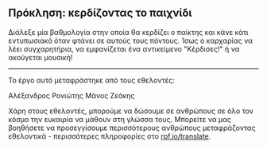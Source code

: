 ## Πρόκληση: κερδίζοντας το παιχνίδι

Διάλεξε μία βαθμολογία στην οποία θα κερδίζει ο παίκτης και κάνε κάτι εντυπωσιακό όταν φτάνει σε αυτούς τους πόντους. Ίσως ο καρχαρίας να λέει συγχαρητήρια, να εμφανίζεται ένα αντικείμενο "Κέρδισες!" ή να ακούγεται μουσική!

***

Το έργο αυτό μεταφράστηκε από τους εθελοντές:

Αλέξανδρος Ρονιώτης
Μάνος Ζεάκης

Χάρη στους εθελοντές, μπορούμε να δώσουμε σε ανθρώπους σε όλο τον κόσμο την ευκαιρία να μάθουν στη γλώσσα τους. Μπορείτε να μας βοηθήσετε να προσεγγίσουμε περισσότερους ανθρώπους μεταφράζοντας εθελοντικά - περισσότερες πληροφορίες στο [rpf.io/translate](https://rpf.io/translate).